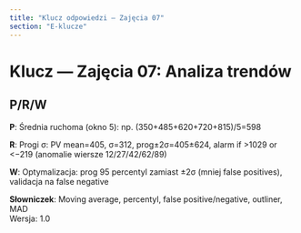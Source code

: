 ```yaml
---
title: "Klucz odpowiedzi — Zajęcia 07"
section: "E-klucze"
---
```


# Klucz — Zajęcia 07: Analiza trendów

## P/R/W

**P**: Średnia ruchoma (okno 5): np. (350+485+620+720+815)/5=598

**R**: Progi σ: PV mean=405, σ=312, prog±2σ=405±624, alarm if &gt;1029 or &lt;−219 (anomalie wiersze 12/27/42/62/89)

**W**: Optymalizacja: prog 95 percentyl zamiast ±2σ (mniej false positives), validacja na false negative

**Słowniczek**: Moving average, percentyl, false positive/negative, outliner, MAD  
Wersja: 1.0

